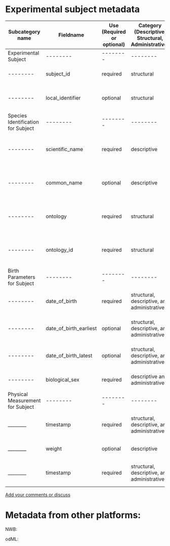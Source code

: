 # Experimental subject metadata

| Subcategory name	| Fieldname |	Use (Required or optional) |	Category (Descriptive, Structural, Administrative)	| General Description |	Type |
| --------	| -------- |	-------- |	--------	| -------- | ---- |
| Experimental Subject | -------- |	-------- |	--------	| -------- | ---- |
| --------  | subject_id	   |   required| 	structural | a unique identifier for the subject | NEMD Unique identifier |
| --------  | local_identifier | optional	| structural |	identifier for subject within lab or locally	| string |
| Species Identification for Subject | -------- |	-------- |	--------	| -------- | ---- |
| --------  | scientific_name |	required |	descriptive	| the scientific name of the species | ontology scientific name string or "unknown |
| --------  | common_name | optional |	descriptive |	thecommon name of the species	| ontology common name string or "unknown" | 
| -------- |	ontology |	required	| structural | the ontology cited | "NCBI GenBank" (or other valid ontology) |
| -------- |  ontology_id | required | structural | the node or ID of the entry that is cited in the ontology | ontology ID |
| Birth Parameters for Subject | -------- |	-------- |	--------	| -------- | ---- |
| -------- | date_of_birth |	required |	structural, descriptive, and administrative	| the most likely date of birth of the subject | ISO 8601 Date |
| -------- | date_of_birth_earliest |	optional |	structural, descriptive, and administrative	| the earliest possible date of birth of the subject | ISO 8601 Date |
| -------- | date_of_birth_latest |	optional |	structural, descriptive, and administrative	| the latest possible date of birth of the subject | ISO 8601 Date |
| -------- | biological_sex |	required | descriptive and administrative	| the biological sex | sex string or "unknown |
| Physical Measurement for Subject | -------- |	-------- |	--------	| -------- | ---- |
| ________ | timestamp |	required |	structural, descriptive, and administrative	| the time of the measurement | ISO 8601 Date + Time with time zone |
| ________ | weight |	optional | descriptive	| the weight of the subject | number (long double) |
| ________ | timestamp |	required |	structural, descriptive, and administrative	| the time of the measurement | ISO 8601 Date + Time with time zone |





[Add your comments or discuss](https://github.com/VH-Lab/neuroscienceexperimentalmetadata/issues/4)

# Metadata from other platforms:

NWB:

odML: 
